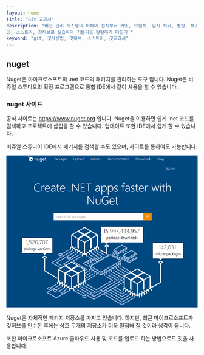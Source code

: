 ```yaml
---
layout: home
title: "Git 교과서"
description: "버전 관리 시스템의 이해와 설치부터 커밋, 브랜치, 임시 처리, 병합, 복귀, 서브모듈, 태그까지
깃, 소스트리, 깃허브로 실습하며 기본기를 탄탄하게 다진다!"
keyword: "git, 깃사용법, 깃허브, 소스트리, 깃교과서"
---
```

## nuget
Nuget은 마이크로소프트의 .net 코드의 패키지를 관리하는 도구 입니다. Nuget은 비쥬얼 스튜디오의 확장 프로그램으로 통합 IDE에서 같이 사용을 할 수 있습니다.  

### nuget 사이트
공식 사이트는 https://www.nuget.org 입니다. Nuget을 이용하면 쉽게 .net 코드를 검색하고 프로젝트에 삽입을 할 수 있습니다. 업데이트 또한 IDE에서 쉽게 할 수 있습니다.  

비쥬얼 스튜디어 IDE에서 패키지를 검색할 수도 있으며, 사이트를 통하여도 가능합니다.  

![nuget](./imgs/nuget1.png) 

Nuget은 자체적인 페키지 저장소를 가지고 있습니다. 하지만, 최근 마이크로소프트가 깃허브를 인수한 후에는 상호 두개의 저장소가 더욱 밀접해 질 것이라 생각이 듭니다.  

또한 마이크로소프트 Azure 클라우드 사용 및 코드를 업로드 하는 방법으로도 깃을 사용합니다.  
